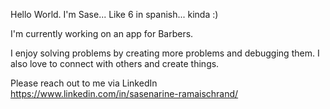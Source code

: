 Hello World. I'm Sase... Like 6 in spanish... kinda :)

I'm currently working on an app for Barbers.

I enjoy solving problems by creating more problems and 
debugging them. I also love to connect with others and create
things. 

Please reach out to me via LinkedIn https://www.linkedin.com/in/sasenarine-ramaischrand/
